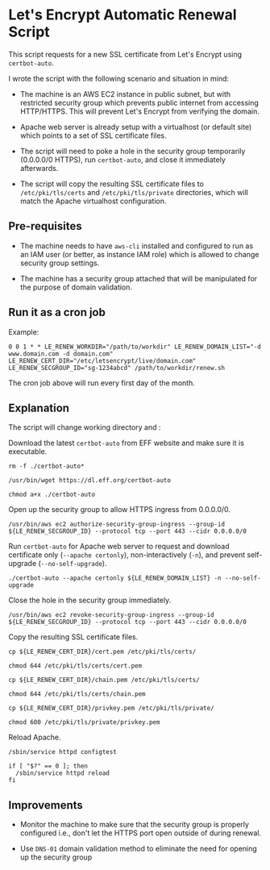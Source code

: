 # Let's Encrypt Automatic Renewal Script

This script requests for a new SSL certificate from Let's Encrypt using `certbot-auto`.

I wrote the script with the following scenario and situation in mind:

- The machine is an AWS EC2 instance in public subnet, but with restricted security group which prevents public internet from accessing HTTP/HTTPS. This will prevent Let's Encrypt from verifying the domain.

- Apache web server is already setup with a virtualhost (or default site) which points to a set of SSL certificate files.

- The script will need to poke a hole in the security group temporarily (0.0.0.0/0 HTTPS), run `certbot-auto`, and close it immediately afterwards.

- The script will copy the resulting SSL certificate files to `/etc/pki/tls/certs` and `/etc/pki/tls/private` directories, which will match the Apache virtualhost configuration.

## Pre-requisites

- The machine needs to have `aws-cli` installed and configured to run as an IAM user (or better, as instance IAM role) which is allowed to change security group settings.

- The machine has a security group attached that will be manipulated for the purpose of domain validation.


## Run it as a cron job

Example:

`0 0 1 * * LE_RENEW_WORKDIR="/path/to/workdir" LE_RENEW_DOMAIN_LIST="-d www.domain.com -d domain.com" LE_RENEW_CERT_DIR="/etc/letsencrypt/live/domain.com" LE_RENEW_SECGROUP_ID="sg-1234abcd" /path/to/workdir/renew.sh`

The cron job above will run every first day of the month.

## Explanation

The script will change working directory and :

Download the latest `certbot-auto` from EFF website and make sure it is executable.

```
rm -f ./certbot-auto*

/usr/bin/wget https://dl.eff.org/certbot-auto

chmod a+x ./certbot-auto
```

Open up the security group to allow HTTPS ingress from 0.0.0.0/0.

```
/usr/bin/aws ec2 authorize-security-group-ingress --group-id ${LE_RENEW_SECGROUP_ID} --protocol tcp --port 443 --cidr 0.0.0.0/0
```

Run `certbot-auto` for Apache web server to request and download certificate only (`--apache certonly`), non-interactively (`-n`), and prevent self-upgrade (`--no-self-upgrade`).

```
./certbot-auto --apache certonly ${LE_RENEW_DOMAIN_LIST} -n --no-self-upgrade
```

Close the hole in the security group immediately.

```
/usr/bin/aws ec2 revoke-security-group-ingress --group-id ${LE_RENEW_SECGROUP_ID} --protocol tcp --port 443 --cidr 0.0.0.0/0
```

Copy the resulting SSL certificate files.

```
cp ${LE_RENEW_CERT_DIR}/cert.pem /etc/pki/tls/certs/

chmod 644 /etc/pki/tls/certs/cert.pem

cp ${LE_RENEW_CERT_DIR}/chain.pem /etc/pki/tls/certs/

chmod 644 /etc/pki/tls/certs/chain.pem

cp ${LE_RENEW_CERT_DIR}/privkey.pem /etc/pki/tls/private/

chmod 600 /etc/pki/tls/private/privkey.pem
```

Reload Apache.

```
/sbin/service httpd configtest

if [ "$?" == 0 ]; then
  /sbin/service httpd reload
fi
```

## Improvements

- Monitor the machine to make sure that the security group is properly configured i.e., don't let the HTTPS port open outside of during renewal.

- Use `DNS-01` domain validation method to eliminate the need for opening up the security group


